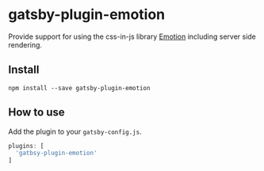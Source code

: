 # gatsby-plugin-emotion
Provide support for using the css-in-js library [Emotion](https://github.com/tkh44/emotion) including server side rendering.

## Install

```
npm install --save gatsby-plugin-emotion
```

## How to use
Add the plugin to your `gatsby-config.js`.

```js
plugins: [
  'gatbsy-plugin-emotion'
]
```
